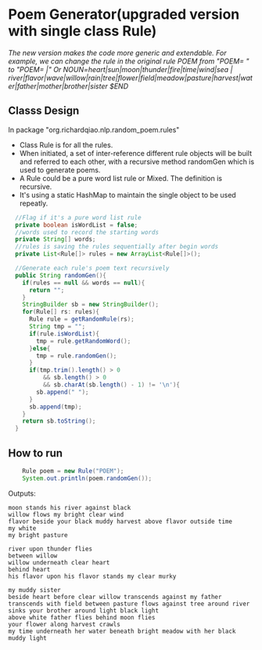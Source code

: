 # Poem Generator(upgraded version with single class Rule)
*The new version makes the code more generic and extendable. For example, we can change the rule in the original rule POEM*
*from "POEM=<LINE> <LINE> <LINE> <LINE> <LINE>"*
*to "POEM=<LINE> <LINE> <LINE> <LINE> <LINE> <PREPOSITION>|<ADJECTIVE>"*
*Or*
*NOUN=heart|sun|moon|thunder|fire|time|wind|sea <VERB>|<PREPOSITION> river|flavor|wave|willow|rain|tree|flower|field|meadow|pasture|harvest|water|father|mother|brother|sister $END*

## Classs Design
In package "org.richardqiao.nlp.random_poem.rules"
* Class Rule is for all the rules.
* When initiated, a set of inter-reference different rule objects will be built and referred to each other, with a recursive method randomGen which is used to generate poems.
* A Rule could be a pure word list rule or Mixed. The definition is recursive.
* It's using a static HashMap to maintain the single object to be used repeatly.
```Java
  //Flag if it's a pure word list rule
  private boolean isWordList = false;
  //words used to record the starting words
  private String[] words;
  //rules is saving the rules sequentially after begin words
  private List<Rule[]> rules = new ArrayList<Rule[]>();

  //Generate each rule's poem text recursively
  public String randomGen(){
    if(rules == null && words == null){
      return "";
    }
    StringBuilder sb = new StringBuilder();
    for(Rule[] rs: rules){
      Rule rule = getRandomRule(rs);
      String tmp = "";
      if(rule.isWordList){
        tmp = rule.getRandomWord();
      }else{
        tmp = rule.randomGen();
      }
      if(tmp.trim().length() > 0
          && sb.length() > 0
          && sb.charAt(sb.length() - 1) != '\n'){
        sb.append(" ");
      }
      sb.append(tmp);
    }
    return sb.toString();
  }
```

## How to run
```Java
    Rule poem = new Rule("POEM");
    System.out.println(poem.randomGen());
```
Outputs:
```
moon stands his river against black 
willow flows my bright clear wind 
flavor beside your black muddy harvest above flavor outside time 
my white 
my bright pasture 
```
```
river upon thunder flies 
between willow 
willow underneath clear heart 
behind heart 
his flavor upon his flavor stands my clear murky 
```
```
my muddy sister 
beside heart before clear willow transcends against my father transcends with field between pasture flows against tree around river sinks your brother around light black light 
above white father flies behind moon flies 
your flower along harvest crawls 
my time underneath her water beneath bright meadow with her black muddy light 
```